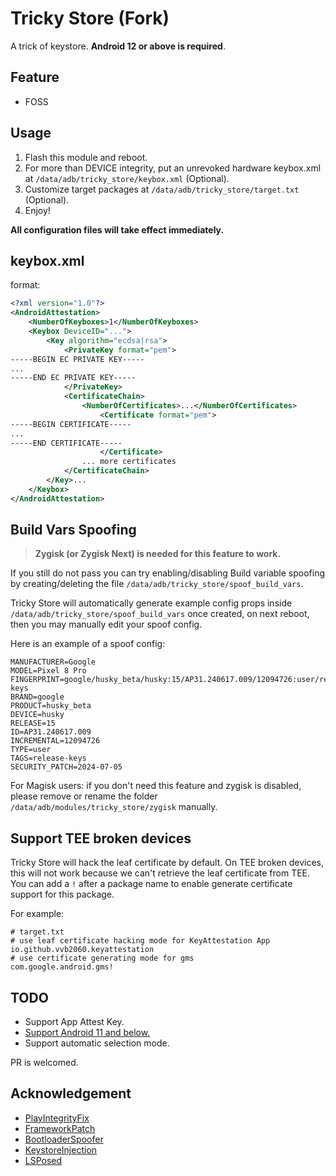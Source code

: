 # Tricky Store (Fork)

A trick of keystore. **Android 12 or above is required**.

## Feature

- FOSS

## Usage

1. Flash this module and reboot.  
2. For more than DEVICE integrity, put an unrevoked hardware keybox.xml at `/data/adb/tricky_store/keybox.xml` (Optional).  
3. Customize target packages at `/data/adb/tricky_store/target.txt` (Optional).  
4. Enjoy!  

**All configuration files will take effect immediately.**

## keybox.xml

format:

```xml
<?xml version="1.0"?>
<AndroidAttestation>
    <NumberOfKeyboxes>1</NumberOfKeyboxes>
    <Keybox DeviceID="...">
        <Key algorithm="ecdsa|rsa">
            <PrivateKey format="pem">
-----BEGIN EC PRIVATE KEY-----
...
-----END EC PRIVATE KEY-----
            </PrivateKey>
            <CertificateChain>
                <NumberOfCertificates>...</NumberOfCertificates>
                    <Certificate format="pem">
-----BEGIN CERTIFICATE-----
...
-----END CERTIFICATE-----
                    </Certificate>
                ... more certificates
            </CertificateChain>
        </Key>...
    </Keybox>
</AndroidAttestation>
```

## Build Vars Spoofing

> **Zygisk (or Zygisk Next) is needed for this feature to work.**

If you still do not pass you can try enabling/disabling Build variable spoofing by creating/deleting the file `/data/adb/tricky_store/spoof_build_vars`.

Tricky Store will automatically generate example config props inside `/data/adb/tricky_store/spoof_build_vars` once created, on next reboot, then you may manually edit your spoof config.

Here is an example of a spoof config:

```
MANUFACTURER=Google
MODEL=Pixel 8 Pro
FINGERPRINT=google/husky_beta/husky:15/AP31.240617.009/12094726:user/release-keys
BRAND=google
PRODUCT=husky_beta
DEVICE=husky
RELEASE=15
ID=AP31.240617.009
INCREMENTAL=12094726
TYPE=user
TAGS=release-keys
SECURITY_PATCH=2024-07-05
```

For Magisk users: if you don't need this feature and zygisk is disabled, please remove or rename the
folder `/data/adb/modules/tricky_store/zygisk` manually.

## Support TEE broken devices

Tricky Store will hack the leaf certificate by default. On TEE broken devices, this will not work because we can't retrieve the leaf certificate from TEE. You can add a `!` after a package name to enable generate certificate support for this package.

For example:

```
# target.txt
# use leaf certificate hacking mode for KeyAttestation App
io.github.vvb2060.keyattestation
# use certificate generating mode for gms
com.google.android.gms!
```

## TODO

- Support App Attest Key.
- [Support Android 11 and below.](https://github.com/5ec1cff/TrickyStore/issues/25#issuecomment-2250588463)
- Support automatic selection mode.

PR is welcomed.

## Acknowledgement

- [PlayIntegrityFix](https://github.com/chiteroman/PlayIntegrityFix)
- [FrameworkPatch](https://github.com/chiteroman/FrameworkPatch)
- [BootloaderSpoofer](https://github.com/chiteroman/BootloaderSpoofer)
- [KeystoreInjection](https://github.com/aviraxp/Zygisk-KeystoreInjection)
- [LSPosed](https://github.com/LSPosed/LSPosed)
